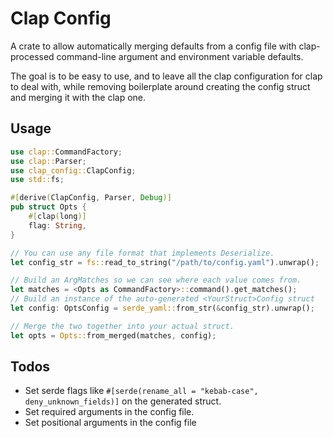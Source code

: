 # Clap Config

A crate to allow automatically merging defaults from a config file with clap-processed
command-line argument and environment variable defaults.

The goal is to be easy to use, and to leave all the clap configuration for clap to deal with,
while removing boilerplate around creating the config struct and merging it with the clap one.

## Usage

```rust
use clap::CommandFactory;
use clap::Parser;
use clap_config::ClapConfig;
use std::fs;

#[derive(ClapConfig, Parser, Debug)]
pub struct Opts {
    #[clap(long)]
    flag: String,
}

// You can use any file format that implements Deserialize.
let config_str = fs::read_to_string("/path/to/config.yaml").unwrap();

// Build an ArgMatches so we can see where each value comes from.
let matches = <Opts as CommandFactory>::command().get_matches();
// Build an instance of the auto-generated <YourStruct>Config struct
let config: OptsConfig = serde_yaml::from_str(&config_str).unwrap();

// Merge the two together into your actual struct.
let opts = Opts::from_merged(matches, config);
```

## Todos

- Set serde flags like `#[serde(rename_all = "kebab-case", deny_unknown_fields)]` on the generated struct.
- Set required arguments in the config file.
- Set positional arguments in the config file
